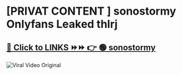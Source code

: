 
 # [PRIVAT CONTENT ] sonostormy Onlyfans Leaked thlrj

## <h2><a href="https://clipsfans.com/sonostormy&ref=git">🔗 Click to LINKS ⏩⏩ 👉 🟢 sonostormy </a></h2>

<a href="https://clipsfans.com/sonostormy&ref=git" rel="nofollow" data-target="animated-image.originalLink"><img src="https://i.ibb.co.com/xMMVF88/686577567.gif" alt="Viral Video Original" style="max-width: 100%; display: inline-block;" data-target="animated-image.originalImage"></a>

